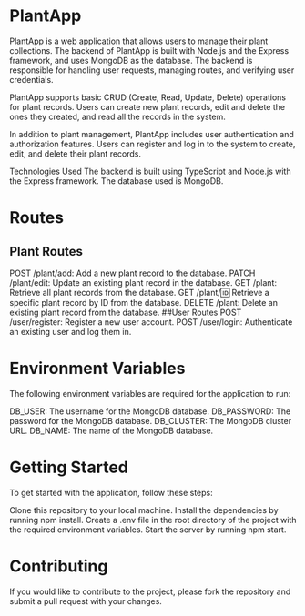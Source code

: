 # PlantApp

PlantApp is a web application that allows users to manage their plant collections. The backend of PlantApp is built with Node.js and the Express framework, and uses MongoDB as the database. The backend is responsible for handling user requests, managing routes, and verifying user credentials.

PlantApp supports basic CRUD (Create, Read, Update, Delete) operations for plant records. Users can create new plant records, edit and delete the ones they created, and read all the records in the system.

In addition to plant management, PlantApp includes user authentication and authorization features. Users can register and log in to the system to create, edit, and delete their plant records.

Technologies Used
The backend is built using TypeScript and Node.js with the Express framework. The database used is MongoDB.

# Routes

## Plant Routes

POST /plant/add: Add a new plant record to the database.
PATCH /plant/edit: Update an existing plant record in the database.
GET /plant: Retrieve all plant records from the database.
GET /plant/:id: Retrieve a specific plant record by ID from the database.
DELETE /plant: Delete an existing plant record from the database.
##User Routes
POST /user/register: Register a new user account.
POST /user/login: Authenticate an existing user and log them in.


# Environment Variables
The following environment variables are required for the application to run:

DB_USER: The username for the MongoDB database.
DB_PASSWORD: The password for the MongoDB database.
DB_CLUSTER: The MongoDB cluster URL.
DB_NAME: The name of the MongoDB database.
# Getting Started
To get started with the application, follow these steps:

Clone this repository to your local machine.
Install the dependencies by running npm install.
Create a .env file in the root directory of the project with the required environment variables.
Start the server by running npm start.
# Contributing
If you would like to contribute to the project, please fork the repository and submit a pull request with your changes.
